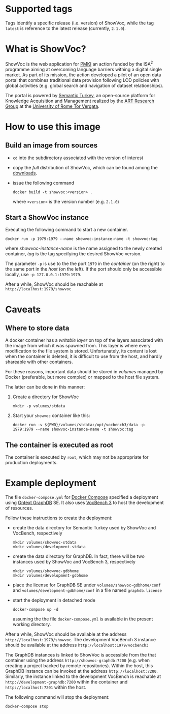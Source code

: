 Supported tags
==============

Tags identify a specific release (i.e. version) of ShowVoc, while the tag `latest` is reference to the latest release (currently, `2.1.0`).

What is ShowVoc?
=============

ShowVoc is the web application for [PMKI](https://ec.europa.eu/isa2/actions/overcoming-language-barriers_en) an action funded by the ISA<sup>2</sup> programme aiming at overcoming language barriers withing
a digital single market. As part of its mission, the action developed a pilot of an open data portal that combines traditional data provision following LOD policies with global activities (e.g. global search and navigation of dataset relationships).

The portal is powered by [Semantic Turkey](http://semanticturkey.uniroma2.it/), an open-source platform for Knowledge Acquisition and Management realized by the [ART Research Group](http://art.uniroma2.it/) at the [University of Rome Tor Vergata](http://www.uniroma2.it/).

How to use this image
=====================

Build an image from sources
---------------------------

* `cd` into the subdirectory associated with the version of interest
* copy the *full* distribution of ShowVoc, which can be found among the [downloads](https://bitbucket.org/art-uniroma2/showvoc/downloads/).
* issue the following command

  `docker build -t showvoc:<version> .`

  where `<version>` is the version number (e.g. `2.1.0`)

Start a ShowVoc instance
---------------------

Executing the following command to start a new container.

`docker run -p 1979:1979 --name showvoc-instance-name -t showvoc:tag`

where *showvoc-instance-name* is the name assigned to the newly created container, *tag* is the tag specifying the desired ShowVoc version.

The parameter `-p` is use to the the port `1979` in the *container* (on the right) to the
same port in the *host* (on the left). If the port should only be accessible locally, use `-p 127.0.0.1:1979:1979`.

After a while, ShowVoc should be reachable at `http://localhost:1979/showvoc` 

Caveats
=======

Where to store data
-------------------

A docker container has a *writable layer* on top of the layers associated with the image from which it was spawned from. This layer is where every modification to the file system is stored. Unfortunately, its content is lost when the container is deleted, it is difficult to use from the host, and hardly shareable with other containers.

For these reasons, important data should be stored in *volumes* managed by Docker (preferable, but more complex) or mapped to the host file system.

The latter can be done in this manner:

1. Create a directory for ShowVoc

   `mkdir -p volumes/stdata`

2. Start your `showvoc` container like this:

   `docker run -v ${PWD}/volumes/stdata:/opt/vocbench3/data -p 1979:1979 --name showvoc-instance-name -t showvoc:tag`

The container is executed as root
---------------------------------

The container is executed by `root`, which may not be appropriate for production deployments.


Example deployment
==================

The file `docker-compose.yml` for [Docker Compose](https://docs.docker.com/compose/) specified a deployment using [Ontext GraphDB](http://graphdb.ontotext.com/) SE. It also uses [VocBench 3](http://vocbench.uniroma2.it/) to host the development of resources.

Follow these instructions to create the deployment:
 * create the data directory for Semantic Turkey used by ShowVoc and VocBench, respectively
   
   ```
   mkdir volumes/showvoc-stdata
   mkdir volumes/development-stdata
   ```
 * create the data directory for GraphDB. In fact, there will be two instances used by
   ShowVoc and VocBench 3, respectively
   
   ```
   mkdir volumes/showvoc-gdbhome
   mkdir volumes/development-gdbhome
   ```

* place the license for GraphDB SE under `volumes/showvoc-gdbhome/conf` and `volumes/development-gdbhome/conf` in a file named `graphdb.license`

* start the deployment in detached mode

  `docker-compose up -d`

  assuming the the file `docker-compose.yml` is available in the present working directory.

After a while, ShowVoc should be available at the address `http://localhost:1979/showvoc`. The development VocBench 3 instance should be available at the address `http://localhost:1979/vocbench3`

The GraphDB instances is linked to ShowVoc is accessible from the that container using the address `http://showvoc-graphdb:7200` (e.g. when creating a project backed by remote repositories). Within the host, this GraphDB instance can be invoked at the address `http://localhost:7200`.
Similarly, the instance linked to the development VocBench is reachable at `http://development-graphdb:7200` within the container and `http://localhost:7201` within the host.

The following command will stop the deployment:

`docker-compose stop`
